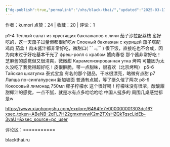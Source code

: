 ```yaml
---
{"dg-publish":true,"permalink":"/xhs/black-thai/","updated":"2025-03-17T22:21:12.666+08:00"}
---
```


作者：kumori
点赞：24   |   收藏：20   |   评论：1

p1-4
Теплый салат из хрустящих баклажанов с личи 茄子沙拉配荔枝 蛮好吃的，这一天茄子过量但都很好吃w
Слоеный баклажан с курицей 茄子塔配鸡肉 茄盒！肉末酱汁都非常好吃，微甜口( ﻿˶﻿´﹃`˵﻿ ) 很下饭，直接吃也不会咸，因为肉末过于好吃基本干光了
фреш-ролл с крабом 蟹肉春卷 那个酱非常好吃！芝麻酱的感觉但又很清爽，微微甜
Карамелизированная утка 烤鸭 可能因为太久没吃了我觉得超好吃！皮很酥脆，带一点甜味，很喜欢（北京烤鸭）
p5-6
Тайская шкатулка 泰式宝盒 有名的那个甜品，干冰很漂亮，略微有点甜
p7 Лапша по-сингапурски 新加坡面 普通有点腻，等了挺久催了两次
p8-9 Кокосовый лимонад 750мл 椰子柠檬水 这个很好喝！柠檬味没有很浓，酸酸甜甜椰汁的感觉，一点不腻，就是冰有点多哈哈哈哈
中国人挺多的 周围几桌感觉都是w

https://www.xiaohongshu.com/explore/6464fe7e000000001303dc16?xsec_token=ABeNB-2qTL7H22gmxmwwK2m2TXsHZQkTqscLidEb-3yaU=&xsec_source=pc_user

评论区：===========

blackthai.ru